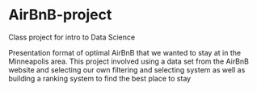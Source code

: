 # AirBnB-project
Class project for intro to Data Science

Presentation format of optimal AirBnB that we wanted to stay at in the Minneapolis area.
This project involved using a data set from the AirBnB website and selecting our own filtering and selecting system as well as building a ranking system to find the best place to stay
